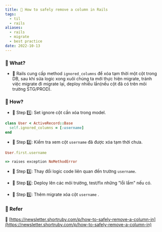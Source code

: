```yaml
---
title: 🌱 How to safely remove a column in Rails
tags:
  - til
  - rails
aliases:
  - rails
  - migrate
  - best practice
date: 2022-10-13
---
```


### 🌿 What?
- 🌱 Rails cung cấp method `ignored_columns` để xóa tạm thời một cột trong DB, sau khi sửa logic xong xuôi chúng ta mới thực hiện migrate, tránh việc migrate đi migrate lại, deploy nhiều lần(nếu cột đã có trên môi trường STG/PROD).

### 🌿 How?
- 🌱 Step 1️⃣: Set ignore cột cần xóa trong model.

```rb
class User < ActiveRecord::Base
  self.ignored_columns = [:username]
end
```

- 🌱 Step 2️⃣: Kiểm tra xem cột `username` đã được xóa tạm thời chưa.

```rb
User.first.username

=> raises exception NoMethodError
```

- 🌱 Step 3️⃣: Thay đổi logic code liên quan đến trường `username`.

- 🌱 Step 4️⃣: Deploy lên các môi trường, test/fix những "lỗi lầm" nếu có.

- 🌱 Step 5️⃣: Thêm migrate xóa cột `username` .

### 🌿 Refer
🌵 [https://newsletter.shortruby.com/p/how-to-safely-remove-a-column-in](https://newsletter.shortruby.com/p/how-to-safely-remove-a-column-in)